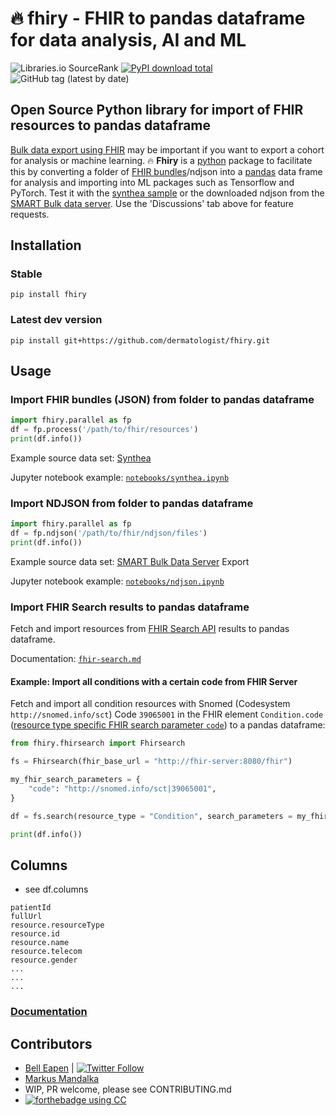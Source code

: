 # :fire: fhiry - FHIR to pandas dataframe for data analysis, AI and ML

![Libraries.io SourceRank](https://img.shields.io/librariesio/sourcerank/pypi/fhiry)
[![PyPI download total](https://img.shields.io/pypi/dm/fhiry.svg)](https://pypi.python.org/pypi/fhiry/)
![GitHub tag (latest by date)](https://img.shields.io/github/v/tag/dermatologist/fhiry)

## Open Source Python library for import of FHIR resources to pandas dataframe

[Bulk data export using FHIR](https://hl7.org/fhir/uv/bulkdata/export/index.html) may be important if you want to export a cohort for analysis or machine learning.
:fire: **Fhiry** is a [python](https://www.python.org/) package to facilitate this by converting a folder of [FHIR bundles](https://www.hl7.org/fhir/bundle.html)/ndjson into a [pandas](https://pandas.pydata.org/docs/user_guide/index.html) data frame for analysis and importing
into ML packages such as Tensorflow and PyTorch. Test it with the [synthea sample](https://synthea.mitre.org/downloads) or the downloaded ndjson from the [SMART Bulk data server](https://bulk-data.smarthealthit.org/). Use the 'Discussions' tab above for feature requests.

## Installation

### Stable
```shell
pip install fhiry
```

### Latest dev version

```
pip install git+https://github.com/dermatologist/fhiry.git
```
## Usage

### Import FHIR bundles (JSON) from folder to pandas dataframe

```python
import fhiry.parallel as fp
df = fp.process('/path/to/fhir/resources')
print(df.info())
```

Example source data set: [Synthea](https://synthea.mitre.org/downloads)

Jupyter notebook example: [`notebooks/synthea.ipynb`](notebooks/synthea.ipynb)

### Import NDJSON from folder to pandas dataframe

```python
import fhiry.parallel as fp
df = fp.ndjson('/path/to/fhir/ndjson/files')
print(df.info())
```

Example source data set: [SMART Bulk Data Server](https://bulk-data.smarthealthit.org/) Export

Jupyter notebook example: [`notebooks/ndjson.ipynb`](notebooks/ndjson.ipynb)

### Import FHIR Search results to pandas dataframe

Fetch and import resources from [FHIR Search API](https://www.hl7.org/fhir/search.html) results to pandas dataframe.

Documentation: [`fhir-search.md`](fhir-search.md)

#### Example: Import all conditions with a certain code from FHIR Server

Fetch and import all condition resources with Snomed (Codesystem `http://snomed.info/sct`) Code `39065001` in the FHIR element `Condition.code` ([resource type specific FHIR search parameter `code`](https://www.hl7.org/fhir/condition.html#search)) to a pandas dataframe:

```python
from fhiry.fhirsearch import Fhirsearch

fs = Fhirsearch(fhir_base_url = "http://fhir-server:8080/fhir")

my_fhir_search_parameters = {
    "code": "http://snomed.info/sct|39065001",
}

df = fs.search(resource_type = "Condition", search_parameters = my_fhir_search_parameters)

print(df.info())
```

## Columns
* see df.columns

```
patientId
fullUrl
resource.resourceType
resource.id
resource.name
resource.telecom
resource.gender
...
...
...
```

### [Documentation](https://dermatologist.github.io/fhiry/)

## Contributors

* [Bell Eapen](https://nuchange.ca) | [![Twitter Follow](https://img.shields.io/twitter/follow/beapen?style=social)](https://twitter.com/beapen)
* [Markus Mandalka](https://github.com/Mandalka)
* WIP, PR welcome, please see CONTRIBUTING.md
* [![forthebadge](https://forthebadge.com/images/badges/built-with-love.svg) using CC](https://computecanada.ca)
